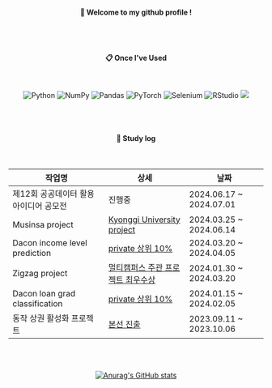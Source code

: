<div align="center"> 

  
####  :wave: Welcome to my github profile !


 <br/>
 <br/>
  
####  :clipboard: Once I've Used 
  
 <br/>
 
![Python](https://img.shields.io/badge/python-3670A0?style=for-the-badge&logo=python&logoColor=ffdd54)
![NumPy](https://img.shields.io/badge/numpy-%23013243.svg?style=for-the-badge&logo=numpy&logoColor=white)
![Pandas](https://img.shields.io/badge/pandas-%23150458.svg?style=for-the-badge&logo=pandas&logoColor=white)
![PyTorch](https://img.shields.io/badge/PyTorch-%23EE4C2C.svg?style=for-the-badge&logo=PyTorch&logoColor=white)
![Selenium](https://img.shields.io/badge/-selenium-%43B02A?style=for-the-badge&logo=selenium&logoColor=white)
![RStudio](https://img.shields.io/badge/RStudio-4285F4?style=for-the-badge&logo=rstudio&logoColor=white)
<img src="https://img.shields.io/badge/MySQL-4479A1?style=for-the-badge&logo=MySQL&logoColor=white">

   <br/>
   <br/>

#### :scroll: Study log
   <br/>

|작업명|상세|날짜|
|------|---|---|
|제12회 공공데이터 활용 아이디어 공모전|진행중|2024.06.17 ~ 2024.07.01|
|Musinsa project|[Kyonggi University project](https://github.com/TaeseongYang/Musinsa_project)|2024.03.25 ~ 2024.06.14|
|Dacon income level prediction|[private 상위 10%](https://github.com/TaeseongYang/Dacon_competition)|2024.03.20 ~ 2024.04.05|
|Zigzag project|[멀티캠퍼스 주관 프로젝트 최우수상](https://github.com/LEEDOHOON427)|2024.01.30 ~ 2024.03.20|
|Dacon loan grad classification|[private 상위 10%](https://github.com/TaeseongYang/Loan_product_BI)|2024.01.15 ~ 2024.02.05|
|동작 상권 활성화 프로젝트|[본선 진출](https://toylog.tistory.com/17)|2023.09.11 ~ 2023.10.06|

   <br/>
   <br/>
   
[![Anurag's GitHub stats](https://github-readme-stats.vercel.app/api?username=TaeseongYang)](https://github.com/anuraghazra/github-readme-stats)
</div>
<!--
**TaeseongYang/TaeseongYang** is a ✨ _special_ ✨ repository because its `README.md` (this file) appears on your GitHub profile.

Here are some ideas to get you started:

- 🔭 I’m currently working on ...
- 🌱 I’m currently learning ...
- 👯 I’m looking to collaborate on ...
- 🤔 I’m looking for help with ...
- 💬 Ask me about ...
- 📫 How to reach me: ...
- 😄 Pronouns: ...
- ⚡ Fun fact: ...
-->

